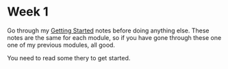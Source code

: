 # Week 1

Go through my [Getting Started](https://app.gitbook.com/o/QPfy4AwGQImQTS0uxR0R/s/WV8s0r99HUGRyM15Pqxl/) notes before doing anything else. These notes are the same for each module, so if you have gone through these one one of my previous modules, all good.

You need to read some thery to get started.&#x20;
